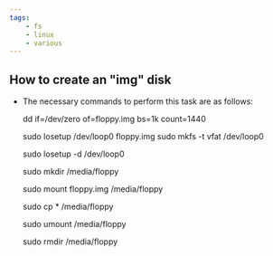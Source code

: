 ```yaml
---
tags:
    - fs
    - linux
    - various
---
```


## How to create an "img" disk

* The necessary commands to perform this task are as follows:

    dd if=/dev/zero of=floppy.img bs=1k count=1440

    sudo losetup /dev/loop0 floppy.img
    sudo mkfs -t vfat /dev/loop0

    sudo losetup -d /dev/loop0

    sudo mkdir /media/floppy

    sudo mount floppy.img /media/floppy

    sudo cp * /media/floppy

    sudo umount /media/floppy

    sudo rmdir /media/floppy
